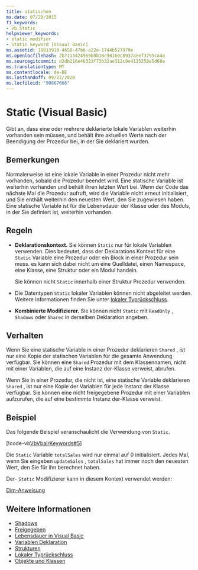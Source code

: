 ```yaml
---
title: statischen
ms.date: 07/20/2015
f1_keywords:
- vb.Static
helpviewer_keywords:
- static modifier
- Static keyword [Visual Basic]
ms.assetid: 19013910-4658-47b6-a22e-1744b527979e
ms.openlocfilehash: 2b7113424969b0b18c981b0c8932aeef3795ca4a
ms.sourcegitcommit: d2db216e46323f73b32ae312c9e4135258e5d68e
ms.translationtype: MT
ms.contentlocale: de-DE
ms.lasthandoff: 09/22/2020
ms.locfileid: "90867666"
---
```

# <a name="static-visual-basic"></a>Static (Visual Basic)

Gibt an, dass eine oder mehrere deklarierte lokale Variablen weiterhin vorhanden sein müssen, und behält ihre aktuellen Werte nach der Beendigung der Prozedur bei, in der Sie deklariert wurden.  
  
## <a name="remarks"></a>Bemerkungen  

 Normalerweise ist eine lokale Variable in einer Prozedur nicht mehr vorhanden, sobald die Prozedur beendet wird. Eine statische Variable ist weiterhin vorhanden und behält ihren letzten Wert bei. Wenn der Code das nächste Mal die Prozedur aufruft, wird die Variable nicht erneut initialisiert, und Sie enthält weiterhin den neuesten Wert, den Sie zugewiesen haben. Eine statische Variable ist für die Lebensdauer der Klasse oder des Moduls, in der Sie definiert ist, weiterhin vorhanden.  
  
## <a name="rules"></a>Regeln  
  
- **Deklarationskontext.** Sie können `Static` nur für lokale Variablen verwenden. Dies bedeutet, dass der Deklarations Kontext für eine `Static` Variable eine Prozedur oder ein Block in einer Prozedur sein muss. es kann sich dabei nicht um eine Quelldatei, einen Namespace, eine Klasse, eine Struktur oder ein Modul handeln.  
  
     Sie können nicht `Static` innerhalb einer Struktur Prozedur verwenden.  
  
- Die Datentypen `Static` lokaler Variablen können nicht abgeleitet werden. Weitere Informationen finden Sie unter [lokaler Typrückschluss](../../programming-guide/language-features/variables/local-type-inference.md).  
  
- **Kombinierte Modifizierer.** Sie können nicht `Static` mit `ReadOnly` , `Shadows` oder `Shared` in derselben Deklaration angeben.  
  
## <a name="behavior"></a>Verhalten  

 Wenn Sie eine statische Variable in einer Prozedur deklarieren `Shared` , ist nur eine Kopie der statischen Variablen für die gesamte Anwendung verfügbar. Sie können eine `Shared` Prozedur mit dem Klassennamen, nicht mit einer Variablen, die auf eine Instanz der-Klasse verweist, abrufen.  
  
 Wenn Sie in einer Prozedur, die nicht ist, eine statische Variable deklarieren `Shared` , ist nur eine Kopie der Variablen für jede Instanz der Klasse verfügbar. Sie können eine nicht freigegebene Prozedur mit einer Variablen aufzurufen, die auf eine bestimmte Instanz der-Klasse verweist.  
  
## <a name="example"></a>Beispiel  

 Das folgende Beispiel veranschaulicht die Verwendung von `Static`.  
  
 [!code-vb[VbVbalrKeywords#5](~/samples/snippets/visualbasic/VS_Snippets_VBCSharp/VbVbalrKeywords/VB/Class1.vb#5)]  
  
 Die `Static` Variable `totalSales` wird nur einmal auf 0 initialisiert. Jedes Mal, wenn Sie eingeben `updateSales` , `totalSales` hat immer noch den neuesten Wert, den Sie für ihn berechnet haben.  
  
 Der- `Static` Modifizierer kann in diesem Kontext verwendet werden:  
  
 [Dim-Anweisung](../statements/dim-statement.md)  
  
## <a name="see-also"></a>Weitere Informationen

- [Shadows](shadows.md)
- [Freigegeben](shared.md)
- [Lebensdauer in Visual Basic](../../programming-guide/language-features/declared-elements/lifetime.md)
- [Variablen Deklaration](../../programming-guide/language-features/variables/variable-declaration.md)
- [Strukturen](../../programming-guide/language-features/data-types/structures.md)
- [Lokaler Typrückschluss](../../programming-guide/language-features/variables/local-type-inference.md)
- [Objekte und Klassen](../../programming-guide/language-features/objects-and-classes/index.md)
